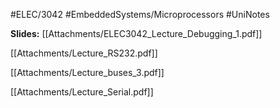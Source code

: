 #ELEC/3042 #EmbeddedSystems/Microprocessors  #UniNotes

**Slides:**
[[Attachments/ELEC3042_Lecture_Debugging_1.pdf]]

[[Attachments/Lecture_RS232.pdf]]

[[Attachments/Lecture_buses_3.pdf]]

[[Attachments/Lecture_Serial.pdf]]

